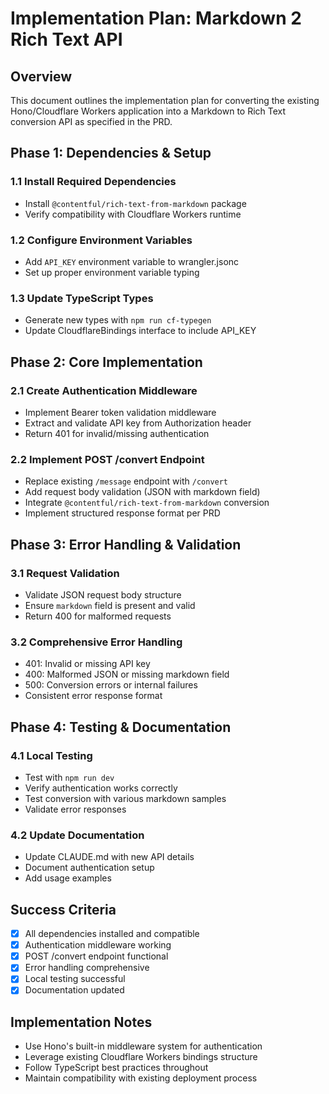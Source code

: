 # Implementation Plan: Markdown 2 Rich Text API

## Overview

This document outlines the implementation plan for converting the existing Hono/Cloudflare Workers application into a Markdown to Rich Text conversion API as specified in the PRD.

## Phase 1: Dependencies & Setup

### 1.1 Install Required Dependencies
- Install `@contentful/rich-text-from-markdown` package
- Verify compatibility with Cloudflare Workers runtime

### 1.2 Configure Environment Variables
- Add `API_KEY` environment variable to wrangler.jsonc
- Set up proper environment variable typing

### 1.3 Update TypeScript Types
- Generate new types with `npm run cf-typegen`
- Update CloudflareBindings interface to include API_KEY

## Phase 2: Core Implementation

### 2.1 Create Authentication Middleware
- Implement Bearer token validation middleware
- Extract and validate API key from Authorization header
- Return 401 for invalid/missing authentication

### 2.2 Implement POST /convert Endpoint
- Replace existing `/message` endpoint with `/convert`
- Add request body validation (JSON with markdown field)
- Integrate `@contentful/rich-text-from-markdown` conversion
- Implement structured response format per PRD

## Phase 3: Error Handling & Validation

### 3.1 Request Validation
- Validate JSON request body structure
- Ensure `markdown` field is present and valid
- Return 400 for malformed requests

### 3.2 Comprehensive Error Handling
- 401: Invalid or missing API key
- 400: Malformed JSON or missing markdown field
- 500: Conversion errors or internal failures
- Consistent error response format

## Phase 4: Testing & Documentation

### 4.1 Local Testing
- Test with `npm run dev`
- Verify authentication works correctly
- Test conversion with various markdown samples
- Validate error responses

### 4.2 Update Documentation
- Update CLAUDE.md with new API details
- Document authentication setup
- Add usage examples

## Success Criteria

- [x] All dependencies installed and compatible
- [x] Authentication middleware working
- [x] POST /convert endpoint functional
- [x] Error handling comprehensive
- [x] Local testing successful
- [x] Documentation updated

## Implementation Notes

- Use Hono's built-in middleware system for authentication
- Leverage existing Cloudflare Workers bindings structure
- Follow TypeScript best practices throughout
- Maintain compatibility with existing deployment process